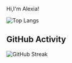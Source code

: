 Hi,I'm Alexia!

![Top Langs](https://github-readme-stats.vercel.app/api/top-langs/?username=alexiatanasie&layout=compact)

## GitHub Activity
![GitHub Streak](https://streak-stats.demolab.com/?user=alexiatanasie&theme=white)
